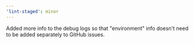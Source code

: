 ```yaml
---
'lint-staged': minor
---
```


Added more info to the debug logs so that "environment" info doesn't need to be added separately to GitHub issues.
